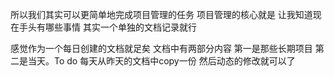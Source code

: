 所以我们其实可以更简单地完成项目管理的任务
项目管理的核心就是 让我知道现在手头有哪些事情 其实一个单独的文档记录就行

感觉作为一个每日创建的文档就足矣
文档中有两部分内容 第一是那些长期项目 第二是当天。To do
每天从昨天的文档中copy一份 然后动态的修改就可以了